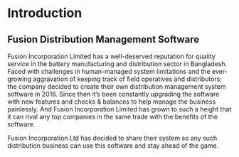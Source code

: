 # Introduction

## Fusion Distribution Management Software

Fusion Incorporation Limited has a well-deserved reputation for quality service in the battery manufacturing and distribution sector in Bangladesh. Faced with challenges in human-managed system limitations and the ever-growing aggravation of keeping track of field operatives and distributors; the company decided to create their own distribution management system software in 2016. Since then it’s been constantly upgrading the software with new features and checks & balances to help manage the business painlessly. And Fusion Incorporation Limited has grown to such a height that it can rival any top companies in the same trade with the benefits of the software.

Fusion Incorporation Ltd has decided to share their system so any such distribution business can use this software and stay ahead of the game.

